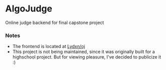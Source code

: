 # AlgoJudge

Online judge backend for final capstone project

### Notes

- The frontend is located at [Lydxn/oj]([https://github.com/Lydxn/algojudge/tree/main](https://github.com/Lydxn/oj/tree/main))
- This project is not being maintained, since it was originally built for a highschool project. But for viewing pleasure, I've decided to publicize it :)
